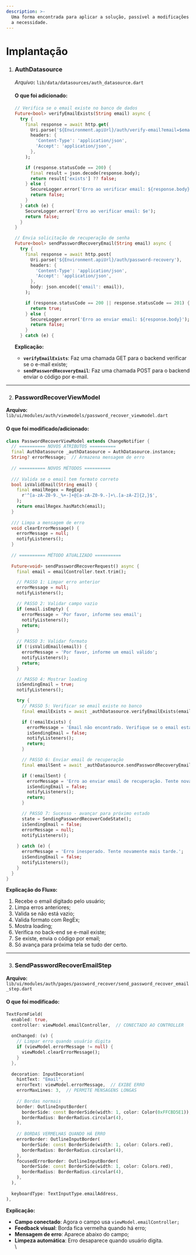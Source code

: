 ```yaml
---
description: >-
  Uma forma encontrada para aplicar a solução, passível a modificações conforme
  a necessidade.
---
```


# Implantação

1.  ### **AuthDatasource**

    _Arquivo_**:** `lib/data/datasources/auth_datasource.dart`&#x20;

    #### O que foi adicionado:

    ```dart
    // Verifica se o email existe no banco de dados
    Future<bool> verifyEmailExists(String email) async {
      try {
        final response = await http.get(
          Uri.parse('${Environment.apiUrl}/auth/verify-email?email=$email'),
          headers: {
            'Content-Type': 'application/json',
            'Accept': 'application/json',
          },
        );

        if (response.statusCode == 200) {
          final result = json.decode(response.body);
          return result['exists'] ?? false;
        } else {
          SecureLogger.error('Erro ao verificar email: ${response.body}');
          return false;
        }
      } catch (e) {
        SecureLogger.error('Erro ao verificar email: $e');
        return false;
      }
    }

    // Envia solicitação de recuperação de senha
    Future<bool> sendPasswordRecoveryEmail(String email) async {
      try {
        final response = await http.post(
          Uri.parse('${Environment.apiUrl}/auth/password-recovery'),
          headers: {
            'Content-Type': 'application/json',
            'Accept': 'application/json',
          },
          body: json.encode({'email': email}),
        );

        if (response.statusCode == 200 || response.statusCode == 201) {
          return true;
        } else {
          SecureLogger.error('Erro ao enviar email: ${response.body}');
          return false;
        }
      } catch (e) {
    ```



    **Explicação:**

    * **`verifyEmailExists`**: Faz uma chamada GET para o backend verificar se o e-mail existe;
    * **`sendPasswordRecoveryEmail`**: Faz uma chamada POST para o backend enviar o código por e-mail.

***

2. ### PasswordRecoverViewModel

**Arquivo:** `lib/ui/modules/auth/viewmodels/password_recover_viewmodel.dart`

#### O que foi modificado/adicionado:

```dart
class PasswordRecoverViewModel extends ChangeNotifier {
  // ========== NOVOS ATRIBUTOS ==========
  final AuthDatasource _authDatasource = AuthDatasource.instance;
  String? errorMessage;  // Armazena mensagem de erro
  
  // ========== NOVOS MÉTODOS ==========
  
  /// Valida se o email tem formato correto
  bool isValidEmail(String email) {
    final emailRegex = RegExp(
      r'^[a-zA-Z0-9._%+-]+@[a-zA-Z0-9.-]+\.[a-zA-Z]{2,}$',
    );
    return emailRegex.hasMatch(email);
  }
  
  /// Limpa a mensagem de erro
  void clearErrorMessage() {
    errorMessage = null;
    notifyListeners();
  }
  
  // ========== MÉTODO ATUALIZADO ==========
  
  Future<void> sendPasswordRecoverRequest() async {
    final email = emailController.text.trim();

    // PASSO 1: Limpar erro anterior
    errorMessage = null;
    notifyListeners();

    // PASSO 2: Validar campo vazio
    if (email.isEmpty) {
      errorMessage = 'Por favor, informe seu email';
      notifyListeners();
      return;
    }

    // PASSO 3: Validar formato
    if (!isValidEmail(email)) {
      errorMessage = 'Por favor, informe um email válido';
      notifyListeners();
      return;
    }

    // PASSO 4: Mostrar loading
    isSendingEmail = true;
    notifyListeners();

    try {
      // PASSO 5: Verificar se email existe no banco
      final emailExists = await _authDatasource.verifyEmailExists(email);

      if (!emailExists) {
        errorMessage = 'Email não encontrado. Verifique se o email está correto ou entre em contato com o suporte.';
        isSendingEmail = false;
        notifyListeners();
        return;
      }

      // PASSO 6: Enviar email de recuperação
      final emailSent = await _authDatasource.sendPasswordRecoveryEmail(email);

      if (!emailSent) {
        errorMessage = 'Erro ao enviar email de recuperação. Tente novamente mais tarde.';
        isSendingEmail = false;
        notifyListeners();
        return;
      }

      // PASSO 7: Sucesso - avançar para próximo estado
      state = SendingPasswordRecoverCodeState();
      isSendingEmail = false;
      errorMessage = null;
      notifyListeners();
      
    } catch (e) {
      errorMessage = 'Erro inesperado. Tente novamente mais tarde.';
      isSendingEmail = false;
      notifyListeners();
    }
  }
}
```

**Explicação do Fluxo:**

1. Recebe o email digitado pelo usuário;
2. Limpa erros anteriores;
3. Valida se não está vazio;
4. Valida formato com RegEx;
5. Mostra loading;
6. Verifica no back-end se e-mail existe;
7. Se existe, envia o código por email;
8. Só avança para próxima tela se tudo der certo.

***

3. ### **SendPasswordRecoverEmailStep**

**Arquivo:** `lib/ui/modules/auth/pages/password_recover/send_password_recover_email_step.dart`

#### O que foi modificado:

```dart
TextFormField(
  enabled: true,
  controller: viewModel.emailController,  // CONECTADO AO CONTROLLER
  
  onChanged: (v) {
    // Limpar erro quando usuário digita
    if (viewModel.errorMessage != null) {
      viewModel.clearErrorMessage();
    }
  },
  
  decoration: InputDecoration(
    hintText: "Email",
    errorText: viewModel.errorMessage,  // EXIBE ERRO
    errorMaxLines: 3,  // PERMITE MENSAGENS LONGAS
    
    // Bordas normais
    border: OutlineInputBorder(
      borderSide: const BorderSide(width: 1, color: Color(0xFFCBD5E1)),
      borderRadius: BorderRadius.circular(4),
    ),
    
    // BORDAS VERMELHAS QUANDO HÁ ERRO
    errorBorder: OutlineInputBorder(
      borderSide: const BorderSide(width: 1, color: Colors.red),
      borderRadius: BorderRadius.circular(4),
    ),
    focusedErrorBorder: OutlineInputBorder(
      borderSide: const BorderSide(width: 1, color: Colors.red),
      borderRadius: BorderRadius.circular(4),
    ),
  ),
  
  keyboardType: TextInputType.emailAddress,
),
```

**Explicação:**

* **Campo conectado**: Agora o campo usa `viewModel.emailController;`
* **Feedback visual**: Borda fica vermelha quando há erro;
* **Mensagem de erro**: Aparece abaixo do campo;
* **Limpeza automática**: Erro desaparece quando usuário digita.\
  \

